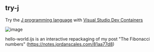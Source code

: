 ## try-j

Try the [J programming language](https://www.jsoftware.com) with [Visual Studio Dev Containers](https://code.visualstudio.com/docs/remote/containers)

![image](https://user-images.githubusercontent.com/287268/192154214-fe927a4c-d8d5-4389-a828-00b2e9b99f60.png)

hello-world.ijs is an interactive repackaging of my post "The Fibonacci numbers" (https://notes.jordanscales.com/81aa77d8)
